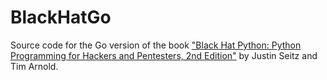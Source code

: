 # BlackHatGo

Source code for the Go version of the book ["Black Hat Python: Python Programming for Hackers and Pentesters, 2nd Edition"](https://nostarch.com/black-hat-python2E/) by Justin Seitz and Tim Arnold.
